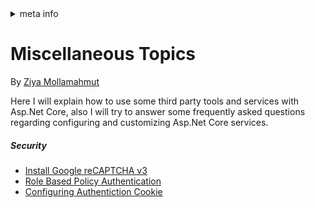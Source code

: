 <!-- meta tags details, will be assigned to meta tags inside header by js -->
<div id="meta-info">
<details><summary>meta info</summary>

> * Title: <i id="md-title">Miscellaneous Topics</i>
> * Keywords: <i id="md-keywords">localization, asp.net-core, third, party, tools, services</i>
> * Description: <i id="md-description">Various tip and How-to for third party tools and services in Asp.Net Core</i>
> * Author: <i id="md-author">Ziya Mollamahmut</i>
> * Date: <i id="md-date">14-Apr-2021</i>
> * Image: <i id="md-image">https://github.com/LazZiya/Docs/raw/master/Miscellaneous/v1.0/images/ziya-logo.png</i>
> * Image-alt: <i id="md-image-alt">Miscellaneous Logo</i>
> * Version: <i id="md-version">v1.0</i>

</details>
</div>


# Miscellaneous Topics

By [Ziya Mollamahmut](https://github.com/LazZiya)


Here I will explain how to use some third party tools and services with Asp.Net Core, also I will try to answer some frequently asked questions regarding configuring and customizing Asp.Net Core services.

##### Security
- [Install Google reCAPTCHA v3][2]
- [Role Based Policy Authentication][3]
- [Configuring Authentiction Cookie][4]


[2]:google-recaptcha-v3.md
[3]:role-based-authorization.md
[4]:configure-authentication-cookie.md